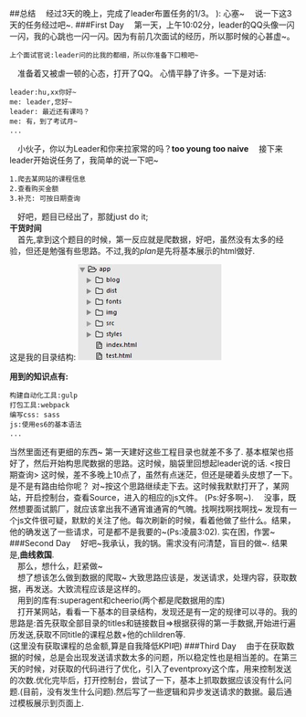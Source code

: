 ##总结
&emsp;经过3天的晚上，完成了leader布置任务的1/3。 ): 心塞~
&emsp;说一下这3天的任务经过吧~.
###First Day
&emsp;第一天，上午10:02分，leader的QQ头像一闪一闪，我的心跳也一闪一闪。因为有前几次面试的经历，所以那时候的心甚虚~。 

	上个面试官说:leader问的比我的都细，所以你准备下口粮吧~
&emsp;准备着又被虐一顿的心态，打开了QQ。 心情平静了许多。一下是对话:

	leader:hu,xx你好~
    me: leader,您好~
    leader: 最近还有课吗？
    me: 有，到了考试月~
    ...

&emsp;小伙子，你以为Leader和你来拉家常的吗？**too young too naive**
&emsp;接下来leader开始说任务了，我简单的说一下吧~
	
	1.爬去某网站的课程信息
	2.查看购买金额
	3.补充: 可按日期查询
&emsp;好吧，题目已经出了，那就just do it;<br/>
**干货时间**<br/>
&emsp;首先,拿到这个题目的时候，第一反应就是爬数据，好吧，虽然没有太多的经验，但还是勉强有些思路。不过,我的*plan*是先将基本展示的html做好.

这是我的目录结构:
![](./mdImg/content.jpg)

**用到的知识点有:**

	构建自动化工具:gulp
    打包工具:webpack
    编写css: sass
    js:使用es6的基本语法
    ...
当然里面还有更细的东西~
第一天建好这些工程目录也就差不多了. 基本框架也搭好了，然后开始构思爬数据的思路。这时候，脑袋里回想起leader说的话. <按日期查询> 这时候，差不多晚上10点了，虽然有点迷茫，但还是硬着头皮想了一下。 是不是有路由给你呢？ 对~按这个思路继续走下去。这时候我默默打开了，某网站，开启控制台，查看Source，进入的相应的js文件。 (Ps:好多啊~). 
&emsp;没事，既然想要面试鹅厂，就应该拿出我不通宵谁通宵的气魄。找啊找啊找啊找~ 发现有一个js文件很可疑，默默的关注了他。每次刷新的时候，看着他做了些什么。结果，他的确发送了一些请求，可是都不是我要的~(Ps:凌晨3:02). 实在困，作罢~
###Second Day
&emsp;好吧\~我承认，我的锅。需求没有问清楚，盲目的做~. 结果是,**曲线救国**.<br/>
&emsp;那么，想什么，赶紧做~<br/>
&emsp;想了想该怎么做到数据的爬取~ 大致思路应该是，发送请求，处理内容，获取数据，再发送。大致流程应该是这样的。<br/>
&emsp;用到的库有:superagent和cheerio(两个都是爬数据用的库)<br/>
&emsp;打开某网站，看看一下基本的目录结构，发现还是有一定的规律可以寻的。我的思路是:首先获取全部目录的titles和链接数目=>根据获得的第一手数据,开始进行遍历发送,获取不同title的课程总数+他的chlildren等.<br/>
(这里没有获取课程的总金额,算是自我降低KPI吧)
###Third Day
&emsp;由于在获取数据的时候，总是会出现发送请求数太多的问题，所以稳定性也是相当差的。在第三天的时候，对获取的代码进行了优化，引入了eventproxy这个库，用来控制发送的次数.优化完毕后，打开控制台，尝试了一下，基本上抓取数据应该没有什么问题.(目前，没有发生什么问题).然后写了一些逻辑和异步发送请求的数据。最后通过模板展示到页面上.

